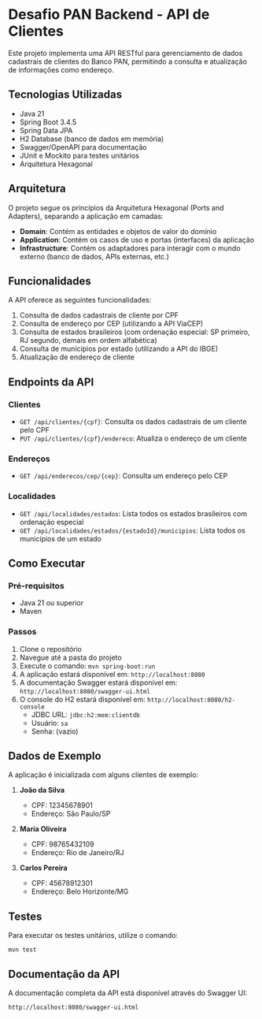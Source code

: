 # Desafio PAN Backend - API de Clientes

Este projeto implementa uma API RESTful para gerenciamento de dados cadastrais de clientes do Banco PAN, permitindo a consulta e atualização de informações como endereço.

## Tecnologias Utilizadas

- Java 21
- Spring Boot 3.4.5
- Spring Data JPA
- H2 Database (banco de dados em memória)
- Swagger/OpenAPI para documentação
- JUnit e Mockito para testes unitários
- Arquitetura Hexagonal

## Arquitetura

O projeto segue os princípios da Arquitetura Hexagonal (Ports and Adapters), separando a aplicação em camadas:

- **Domain**: Contém as entidades e objetos de valor do domínio
- **Application**: Contém os casos de uso e portas (interfaces) da aplicação
- **Infrastructure**: Contém os adaptadores para interagir com o mundo externo (banco de dados, APIs externas, etc.)

## Funcionalidades

A API oferece as seguintes funcionalidades:

1. Consulta de dados cadastrais de cliente por CPF
2. Consulta de endereço por CEP (utilizando a API ViaCEP)
3. Consulta de estados brasileiros (com ordenação especial: SP primeiro, RJ segundo, demais em ordem alfabética)
4. Consulta de municípios por estado (utilizando a API do IBGE)
5. Atualização de endereço de cliente

## Endpoints da API

### Clientes

- `GET /api/clientes/{cpf}`: Consulta os dados cadastrais de um cliente pelo CPF
- `PUT /api/clientes/{cpf}/endereco`: Atualiza o endereço de um cliente

### Endereços

- `GET /api/enderecos/cep/{cep}`: Consulta um endereço pelo CEP

### Localidades

- `GET /api/localidades/estados`: Lista todos os estados brasileiros com ordenação especial
- `GET /api/localidades/estados/{estadoId}/municipios`: Lista todos os municípios de um estado

## Como Executar

### Pré-requisitos

- Java 21 ou superior
- Maven

### Passos

1. Clone o repositório
2. Navegue até a pasta do projeto
3. Execute o comando: `mvn spring-boot:run`
4. A aplicação estará disponível em: `http://localhost:8080`
5. A documentação Swagger estará disponível em: `http://localhost:8080/swagger-ui.html`
6. O console do H2 estará disponível em: `http://localhost:8080/h2-console`
   - JDBC URL: `jdbc:h2:mem:clientdb`
   - Usuário: `sa`
   - Senha: (vazio)

## Dados de Exemplo

A aplicação é inicializada com alguns clientes de exemplo:

1. **João da Silva**
   - CPF: 12345678901
   - Endereço: São Paulo/SP

2. **Maria Oliveira**
   - CPF: 98765432109
   - Endereço: Rio de Janeiro/RJ

3. **Carlos Pereira**
   - CPF: 45678912301
   - Endereço: Belo Horizonte/MG

## Testes

Para executar os testes unitários, utilize o comando:

```
mvn test
```

## Documentação da API

A documentação completa da API está disponível através do Swagger UI:

```
http://localhost:8080/swagger-ui.html
```